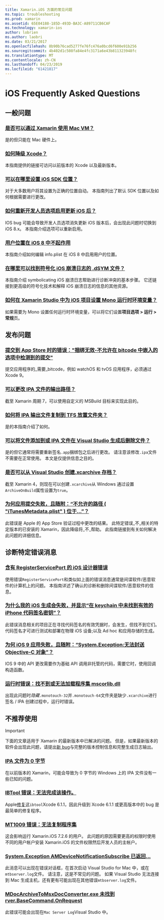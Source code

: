 ```yaml
---
title: Xamarin.iOS 方面的常见问题
ms.topic: troubleshooting
ms.prod: xamarin
ms.assetid: 65E04188-185D-493D-BA3C-A89711CB6CAF
ms.technology: xamarin-ios
author: lobrien
ms.author: laobri
ms.date: 03/21/2017
ms.openlocfilehash: 8b90b76cad5277fe76fc476a0bcd6f600e91b256
ms.sourcegitcommit: 4b402d1c508fa84e4fc3171a6e43b811323948fc
ms.translationtype: MT
ms.contentlocale: zh-CN
ms.lasthandoff: 04/23/2019
ms.locfileid: "61421817"
---
```

# <a name="ios-frequently-asked-questions"></a>iOS Frequently Asked Questions

## <a name="general-questions"></a>一般问题

### <a name="can-i-use-a-mac-vm-with-xamarinmac-vmmd"></a>[是否可以通过 Xamarin 使用 Mac VM？](mac-vm.md)
是的但只能在 Mac 硬件上。

### <a name="how-can-i-downgrade-xcodedowngrade-xcodemd"></a>[如何降级 Xcode？](downgrade-xcode.md)
本指南提供的链接可访问以前版本的 Xcode 以及最新版本。

### <a name="where-can-i-set-my-ios-sdk-locationsios-sdkmd"></a>[可以在哪里设置 iOS SDK 位置？](ios-sdk.md)
对于大多数用户将其设置为正确的位置自动。 本指南列出了默认 SDK 位置以及如何根据需要进行更改。

### <a name="how-can-i-reenable-developer-options-after-updating-iosupdate-developer-optionsmd"></a>[如何重新开发人员选项启用更新 iOS 后？](update-developer-options.md)
IOS bug 可能会导致开发人员选项消失更新 iOS 版本后，会出现此问题时切换到 iOS 8.x。 本指南介绍选项可以重新启用。

### <a name="user-location-not-working-in-ios-8ios8-user-locationmd"></a>[用户位置在 iOS 8 中不起作用](ios8-user-location.md)
本指南介绍如何编辑 info.plist 在 iOS 8 中启用用户的位置。

### <a name="where-can-i-find-the-dsym-file-to-symbolicate-ios-crash-logssymbolicate-ios-crashmd"></a>[在哪里可以找到符号化 iOS 崩溃日志的 .dSYM 文件？](symbolicate-ios-crash.md)
本指南介绍 symbolicating iOS 崩溃日志帮助进行诊断冲突的基本步骤。 它还链接到更高级的符号化技术和解释 iOS 崩溃日志的信息的其他资源。


### <a name="how-do-i-set-mono-runtime-environment-variables-for-ios-projects-in-xamarin-studioxs-mono-runtimemd"></a>[如何在 Xamarin Studio 中为 iOS 项目设置 Mono 运行时环境变量？](xs-mono-runtime.md)
如果需要为 Mono 设置任何运行时环境变量，可以将它们设置**项目选项 > 运行 > 常规**页。

## <a name="publishing-questions"></a>发布问题

### <a name="error-when-submitting-to-app-store-invalid-bundle---options-not-allowed-to-be-embedded-in-bitcode-are-detected-in-the-submissioninvalid-bundle-bitcodemd"></a>[提交到 App Store 时的错误："捆绑无效-不允许在 bitcode 中嵌入的选项中检测到的提交"](invalid-bundle-bitcode.md)

提交应用程序的_需要_bitcode，例如 watchOS 和 tvOS 应用程序，必须通过 Xcode 9。

### <a name="can-i-change-the-output-path-of-the-ipa-fileipa-output-pathmd"></a>[可以更改 IPA 文件的输出路径？](ipa-output-path.md)
截至 Xamarin 周期 7，可以使用自定义的 MSBuild 目标来实现此目的。

### <a name="how-can-i-copy-ipa-output-files-to-the-tfs-drop-folderipa-tfsmd"></a>[如何将 IPA 输出文件复制到 TFS 放置文件夹？](ipa-tfs.md)
是的本指南介绍了如何。

### <a name="can-i-add-files-to-or-remove-files-from-an-ipa-file-after-building-it-in-visual-studiomodify-ipamd"></a>[可以将文件添加到或 IPA 文件在 Visual Studio 生成后删除文件？](modify-ipa.md)
是的但它通常将需要重新签名`.app`捆绑包之后进行更改。 请注意该修改`.ipa`文件不需要在正常使用。 本文是仅提供信息之目的。

### <a name="is-it-possible-to-create-a-xcarchive-archive-from-visual-studiocreate-xcarchivemd"></a>[是否可以从 Visual Studio 创建.xcarchive 存档？](create-xcarchive.md)
截至 Xamarin 4，则现在可以创建`.xcarchive`从 Windows 通过设置`ArchiveOnBuild`属性设置为`true`。

### <a name="why-does-my-app-submission-fail-with-disallowed-paths--itunesmetadataplist--found-at--itunesmetadata-disallowed-pathsmd"></a>[为何应用提交失败，且随附：“不允许的路径 ( "iTunesMetadata.plist" ) 位于...”？](itunesmetadata-disallowed-paths.md)
此错误是 Apple 的 App Store 验证过程中更改的结果。 此特定错误_不_相关的特定版本的已安装的 Xamarin，因此降级将_不_帮助。 此指南链接到有关如何解决此问题的详细信息。


## <a name="diagnosing-specific-error-messages"></a>诊断特定错误消息

### <a name="ios-designer-error-with-registerserviceporterror-registerserviceportmd"></a>[含有 RegisterServicePort 的 iOS 设计器错误](error-registerserviceport.md)
使用错误`RegisterServicePort`和类似如上面的错误消息通常是间谍软件/恶意软件的计算机上的问题。 本指南详述了确认的诊断和删除间谍软件/恶意软件的信息。

### <a name="why-does-my-ios-build-fail-with-no-valid-iphone-code-signing-keys-found-in-keychainno-codesigning-keysmd"></a>[为什么我的 iOS 生成会失败，并显示“在 keychain 中未找到有效的 iPhone 代码签名密钥”？](no-codesigning-keys.md)
此错误消息相关的项目正在寻找代码签名的有效凭据时，会发生，但找不到它们。 代码签名才可进行测试和部署在物理 iOS 设备;以及 Ad hoc 和应用存储的生成。

### <a name="why-does-my-ios-9-app-fail-with-systemexception-failed-to-marshal-the-objective-c-objectexception-marshal-obj-cmd"></a>[为何 iOS 9 应用失败，且随附：“System.Exception:无法封送 Objective-C 对象”？](exception-marshal-obj-c.md)
IOS 9 中的 API 更改需要作为基础 API 调用非托管的代码，需要它时，使用回调构造函数。

### <a name="runtime-error-the-assembly-mscorlibdll-was-not-found-or-could-not-be-loadederror-mscorlib-not-foundmd"></a>[运行时错误：找不到或无法加载程序集 mscorlib.dll](error-mscorlib-not-found.md)
出现此问题时*隐藏*`.monotouch-32`并`.monotouch-64`文件夹是缺少`.xcarchive`进行签名 / IPA 创建过程中，运行时错误。

## <a name="deprecated"></a>不推荐使用

> [!IMPORTANT]
> 下面的文章适用于 Xamarin 的最新版本中已解决的问题。 但是，如果最新版本的软件会出现此问题，请提出[新 bug](~/cross-platform/troubleshooting/questions/howto-file-bug.md)与完整的版本控制信息和完整生成日志输出。



### <a name="ipa-file-is-0-bytesipa-zero-bytesmd"></a>[IPA 文件为 0 字节](ipa-zero-bytes.md)
在以前版本的 Xamarin，可能会导致为 0 字节的 Windows 上的 IPA 文件没有一些已知的问题。

### <a name="ibtool-error-the-operation-couldnt-be-completederror-ibtoolmd"></a>[IBTool 错误：无法完成该操作。](error-ibtool.md)
Apple[修复](https://developer.apple.com/library/ios/releasenotes/DeveloperTools/RN-Xcode/Chapters/xc6_release_notes.html)这`ibtool`Xcode 6.1.1，因此升级到 Xcode 6.1.1 或更高版本中的 bug 是最简单的修复程序。

### <a name="error-mt1009-could-not-copy-the-assemblyerror-mt1009md"></a>[MT1009 错误：无法复制程序集](error-mt1009.md)
这会影响运行 Xamarin.iOS 7.2.6 的用户。 此问题的原因需要更高的权限时使用不同的用户帐户安装 Xamarin.iOS 的文件权限然后开发人员的主帐户。

### <a name="systemexception-amdevicenotificationsubscribe-returned-exception-amddevicenotificationsubscribemd"></a>[System.Exception AMDeviceNotificationSubscribe 已返回...](exception-amddevicenotificationsubscribe.md)
此消息可以出现在错误对话框，在首次启动 Visual Studio for Mac 中，或在`mtbserver.log`文件。 请注意，这是不常见的问题。 如果 Visual Studio 无法连接到 Mac 生成主机，还有更有可能出现在其他错误`mtbserver.log`文件。

### <a name="mdocarchivetomsxdocconverterexe-not-found-rverbasecommandonrequestmdocarchivetomsxdocconverter-not-foundmd"></a>[MDocArchiveToMsxDocConverter.exe 未找到 rver.BaseCommand.OnRequest](mdocarchivetomsxdocconverter-not-found.md)
此错误可能会出现在`Mac Server Log`Visual Studio 中。
